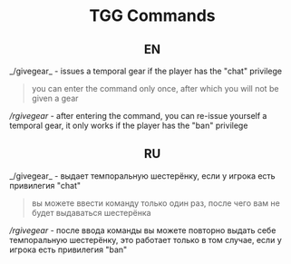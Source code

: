 <h1 align="center">TGG Commands</h1>
<h2 align="center">EN</h1>
_/givegear_ - issues a temporal gear if the player has the "chat" privilege

> you can enter the command only once, after which you will not be given a gear

_/rgivegear_ - after entering the command, you can re-issue yourself a temporal gear, it only works if the player has the "ban" privilege
<h2 align="center">RU</h1>
_/givegear_ - выдает темпоральную шестерёнку, если у игрока есть привилегия "chat"

> вы можете ввести команду только один раз, после чего вам не будет выдаваться шестерёнка

_/rgivegear_ - после ввода команды вы можете повторно выдать себе темпоральную шестерёнку, это работает только в том случае, если у игрока есть привилегия "ban"
